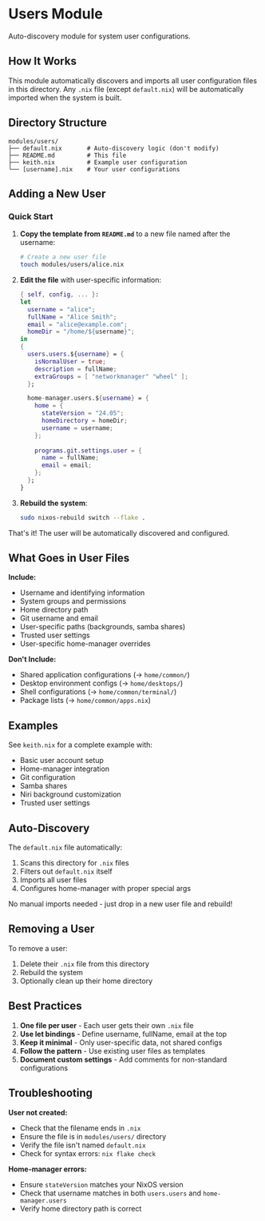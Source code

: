 # Users Module

Auto-discovery module for system user configurations.

## How It Works

This module automatically discovers and imports all user configuration files in this directory. Any `.nix` file (except `default.nix`) will be automatically imported when the system is built.

## Directory Structure

```
modules/users/
├── default.nix       # Auto-discovery logic (don't modify)
├── README.md         # This file
├── keith.nix         # Example user configuration
└── [username].nix    # Your user configurations
```

## Adding a New User

### Quick Start

1. **Copy the template from `README.md`** to a new file named after the username:
   ```bash
   # Create a new user file
   touch modules/users/alice.nix
   ```

2. **Edit the file** with user-specific information:
   ```nix
   { self, config, ... }:
   let
     username = "alice";
     fullName = "Alice Smith";
     email = "alice@example.com";
     homeDir = "/home/${username}";
   in
   {
     users.users.${username} = {
       isNormalUser = true;
       description = fullName;
       extraGroups = [ "networkmanager" "wheel" ];
     };

     home-manager.users.${username} = {
       home = {
         stateVersion = "24.05";
         homeDirectory = homeDir;
         username = username;
       };
       
       programs.git.settings.user = {
         name = fullName;
         email = email;
       };
     };
   }
   ```

3. **Rebuild the system**:
   ```bash
   sudo nixos-rebuild switch --flake .
   ```

That's it! The user will be automatically discovered and configured.

## What Goes in User Files

**Include:**
- Username and identifying information
- System groups and permissions
- Home directory path
- Git username and email
- User-specific paths (backgrounds, samba shares)
- Trusted user settings
- User-specific home-manager overrides

**Don't Include:**
- Shared application configurations (→ `home/common/`)
- Desktop environment configs (→ `home/desktops/`)
- Shell configurations (→ `home/common/terminal/`)
- Package lists (→ `home/common/apps.nix`)

## Examples

See `keith.nix` for a complete example with:
- Basic user account setup
- Home-manager integration
- Git configuration
- Samba shares
- Niri background customization
- Trusted user settings

## Auto-Discovery

The `default.nix` file automatically:
1. Scans this directory for `.nix` files
2. Filters out `default.nix` itself
3. Imports all user files
4. Configures home-manager with proper special args

No manual imports needed - just drop in a new user file and rebuild!

## Removing a User

To remove a user:
1. Delete their `.nix` file from this directory
2. Rebuild the system
3. Optionally clean up their home directory

## Best Practices

1. **One file per user** - Each user gets their own `.nix` file
2. **Use let bindings** - Define username, fullName, email at the top
3. **Keep it minimal** - Only user-specific data, not shared configs
4. **Follow the pattern** - Use existing user files as templates
5. **Document custom settings** - Add comments for non-standard configurations

## Troubleshooting

**User not created:**
- Check that the filename ends in `.nix`
- Ensure the file is in `modules/users/` directory
- Verify the file isn't named `default.nix`
- Check for syntax errors: `nix flake check`

**Home-manager errors:**
- Ensure `stateVersion` matches your NixOS version
- Check that username matches in both `users.users` and `home-manager.users`
- Verify home directory path is correct
